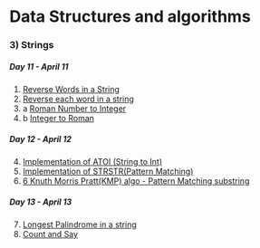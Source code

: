 
# Data Structures and algorithms
### 3) Strings
##### Day 11 - April 11
1. [Reverse Words in a String](https://github.com/Rani-dha/DSA/tree/master/3%20Strings/1%20Reverse%20words%20in%20a%20string)
2. [Reverse each word in a string](https://github.com/Rani-dha/DSA/tree/master/3%20Strings/2%20Reverse%20each%20word%20in%20a%20string)
3. a [Roman Number to Integer](https://github.com/Rani-dha/DSA/tree/master/3%20Strings/3b%20Roman%20to%20Integer)
3. b [Integer to Roman](https://github.com/Rani-dha/DSA/tree/master/3%20Strings/3a%20Integer%20to%20Roman)

##### Day 12 - April 12
4. [Implementation of ATOI (String to Int)](https://github.com/Rani-dha/DSA/tree/master/3%20Strings/4%20Implementation%20of%20ATOI%20(String%20to%20Int))
5. [Implementation of STRSTR(Pattern Matching)](https://github.com/Rani-dha/DSA/tree/master/3%20Strings/5%20Implementation%20of%20STRSTR)
6. [6 Knuth Morris Pratt(KMP) algo - Pattern Matching substring](https://github.com/Rani-dha/DSA/tree/master/3%20Strings/6%20Knuth%20Morris%20Pratt(KMP)%20algo%20-%20Pattern%20Matching%20substring)

##### Day 13 - April 13
7. [Longest Palindrome in a string]()
8. [Count and Say](https://github.com/Rani-dha/DSA/tree/master/3%20Strings/8%20Count%20and%20Say)


